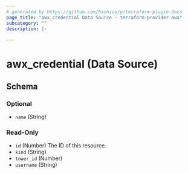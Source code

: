 ```yaml
---
# generated by https://github.com/hashicorp/terraform-plugin-docs
page_title: "awx_credential Data Source - terraform-provider-awx"
subcategory: ""
description: |-
  
---
```


# awx_credential (Data Source)





<!-- schema generated by tfplugindocs -->
## Schema

### Optional

- `name` (String)

### Read-Only

- `id` (Number) The ID of this resource.
- `kind` (String)
- `tower_id` (Number)
- `username` (String)
